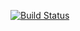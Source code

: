 [![Build Status](https://travis-ci.org/17130467/nalog-calc.svg?branch=master)](https://travis-ci.org/17130467/123)
